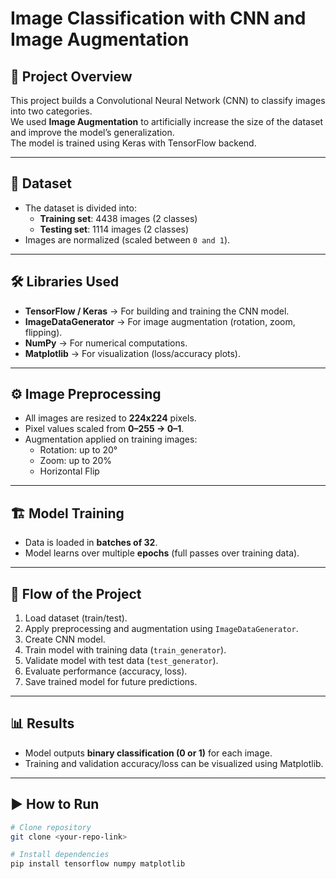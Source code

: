 # Image Classification with CNN and Image Augmentation

## 📌 Project Overview
This project builds a Convolutional Neural Network (CNN) to classify images into two categories.  
We used **Image Augmentation** to artificially increase the size of the dataset and improve the model’s generalization.  
The model is trained using Keras with TensorFlow backend.  

---

## 📂 Dataset
- The dataset is divided into:
  - **Training set**: 4438 images (2 classes)
  - **Testing set**: 1114 images (2 classes)
- Images are normalized (scaled between `0 and 1`).

---

## 🛠 Libraries Used
- **TensorFlow / Keras** → For building and training the CNN model.  
- **ImageDataGenerator** → For image augmentation (rotation, zoom, flipping).  
- **NumPy** → For numerical computations.  
- **Matplotlib** → For visualization (loss/accuracy plots).

---

## ⚙️ Image Preprocessing
- All images are resized to **224x224** pixels.  
- Pixel values scaled from **0–255 → 0–1**.  
- Augmentation applied on training images:
  - Rotation: up to 20°  
  - Zoom: up to 20%  
  - Horizontal Flip  

---

## 🏗 Model Training
- Data is loaded in **batches of 32**.  
- Model learns over multiple **epochs** (full passes over training data).   

---

## 🚀 Flow of the Project
1. Load dataset (train/test).  
2. Apply preprocessing and augmentation using `ImageDataGenerator`.  
3. Create CNN model.  
4. Train model with training data (`train_generator`).  
5. Validate model with test data (`test_generator`).  
6. Evaluate performance (accuracy, loss).  
7. Save trained model for future predictions.  

---

## 📊 Results
- Model outputs **binary classification (0 or 1)** for each image.  
- Training and validation accuracy/loss can be visualized using Matplotlib.  

---

## ▶️ How to Run
```bash
# Clone repository
git clone <your-repo-link>

# Install dependencies
pip install tensorflow numpy matplotlib


